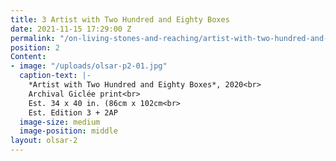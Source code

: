 ```yaml
---
title: 3 Artist with Two Hundred and Eighty Boxes
date: 2021-11-15 17:29:00 Z
permalink: "/on-living-stones-and-reaching/artist-with-two-hundred-and-eighty-boxes"
position: 2
Content:
- image: "/uploads/olsar-p2-01.jpg"
  caption-text: |-
    *Artist with Two Hundred and Eighty Boxes*, 2020<br>
    Archival Giclée print<br>
    Est. 34 x 40 in. (86cm x 102cm<br>
    Est. Edition 3 + 2AP
  image-size: medium
  image-position: middle
layout: olsar-2
---
```


